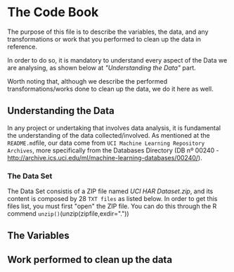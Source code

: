 # The Code Book
The purpose of this file is to describe the variables, the data, and any transformations or work that you performed to clean up the data in reference.

In order to do so, it is mandatory to understand every aspect of the Data we are analysing, as shown below at *"Understanding the Data"* part. 

Worth noting that, although we describe the performed transformations/works done to clean up the data, we do it here as well. 

## Understanding the Data

In any project or undertaking that involves data analysis, it is fundamental the understanding of the data collected/involved.
As mentioned at the `README.md`file, our data come from `UCI Machine Learning Repository Archives`, more specifically from the Databases Directory (DB nº 00240 - <http://archive.ics.uci.edu/ml/machine-learning-databases/00240/>).

### The Data Set

The Data Set consistis of a ZIP file named *UCI HAR Dataset.zip*, and its content is composed by 28 `TXT files` as listed below. In order to get this files list, you must first "open" the ZIP file. You can do this through the R commend `unzip()`(unzip(zipfile,exdir=".")) 



## The Variables

## Work performed to clean up the data
